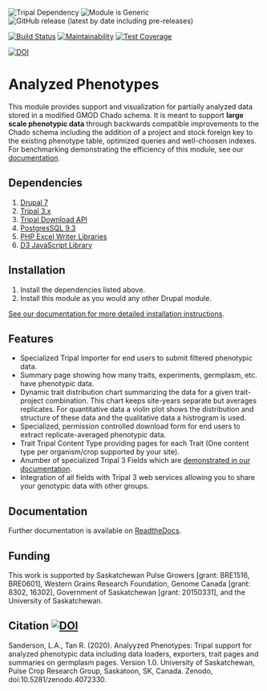 ![Tripal Dependency](https://img.shields.io/badge/tripal-%3E=3.0-brightgreen)
![Module is Generic](https://img.shields.io/badge/generic-tested%20manually-yellow)
![GitHub release (latest by date including pre-releases)](https://img.shields.io/github/v/release/UofS-Pulse-Binfo/analyzedphenotypes?include_prereleases)

[![Build Status](https://travis-ci.org/UofS-Pulse-Binfo/analyzedphenotypes.svg?branch=7.x-3.x)](https://travis-ci.org/UofS-Pulse-Binfo/analyzedphenotypes)
[![Maintainability](https://api.codeclimate.com/v1/badges/201831f4d8bcca2e16c0/maintainability)](https://codeclimate.com/github/UofS-Pulse-Binfo/analyzedphenotypes/maintainability)
[![Test Coverage](https://api.codeclimate.com/v1/badges/201831f4d8bcca2e16c0/test_coverage)](https://codeclimate.com/github/UofS-Pulse-Binfo/analyzedphenotypes/test_coverage)

[![DOI](https://zenodo.org/badge/91645305.svg)](https://zenodo.org/badge/latestdoi/91645305)

# Analyzed Phenotypes
This module provides support and visualization for partially analyzed data stored in a modified GMOD Chado schema. It is meant to support **large scale phenotypic data** through backwards compatible improvements to the Chado schema including the addition of a project and stock foreign key to the existing phenotype table, optimized queries and well-choosen indexes. For benchmarking demonstrating the efficiency of this module, see our [documentation](https://analyzedphenotypes.readthedocs.io/en/latest/admin_guide/benchmarking.html).

## Dependencies

1. [Drupal 7](https://www.drupal.org/)
2. [Tripal 3.x](http://tripal.info/)
3. [Tripal Download API](https://github.com/tripal/trpdownload_api)
4. [PostgresSQL 9.3](https://www.postgresql.org/)
5. [PHP Excel Writer Libraries](https://github.com/SystemDevil/PHP_XLSXWriter_plus)
6. [D3 JavaScript Library](https://github.com/d3/d3/releases/download/v3.5.14/d3.zip)

## Installation
1. Install the dependencies listed above.
2. Install this module as you would any other Drupal module.

[See our documentation for more detailed installation instructions](https://analyzedphenotypes.readthedocs.io/en/latest/admin_guide/install.html).

## Features
- Specialized Tripal Importer for end users to submit filtered phenotypic data.
- Summary page showing how many traits, experiments, germplasm, etc. have phenotypic data.
- Dynamic trait distribution chart summarizing the data for a given trait-project combination. This chart keeps site-years separate but averages replicates. For quantitative data a violin plot shows the distribution and structure of these data and the qualitative data a histrogram is used.
- Specialized, permission controlled download form for end users to extract replicate-averaged phenotypic data.
- Trait Tripal Content Type providing pages for each Trait (One content type per organism/crop supported by your site). 
- Anumber of specialized Tripal 3 Fields which are [demonstrated in our documentation](https://analyzedphenotypes.readthedocs.io/en/latest/user_guide/fields.html).
- Integration of all fields with Tripal 3 web services allowing you to share your genotypic data with other groups.

## Documentation
Further documentation is available on [ReadtheDocs](https://analyzedphenotypes.readthedocs.io/en/latest/index.html).

## Funding
This work is supported by Saskatchewan Pulse Growers [grant: BRE1516, BRE0601], Western Grains Research Foundation, Genome Canada [grant: 8302, 16302], Government of Saskatchewan [grant: 20150331], and the University of Saskatchewan.

## Citation [![DOI](https://zenodo.org/badge/91645305.svg)](https://zenodo.org/badge/latestdoi/91645305)
Sanderson, L.A., Tan R. (2020). Analyyzed Phenotypes: Tripal support for analyzed phenotypic data including data loaders, exporters, trait pages and summaries on germplasm pages. Version 1.0. University of Saskatchewan, Pulse Crop Research Group, Saskatoon, SK, Canada. Zenodo, doi:10.5281/zenodo.4072330.
